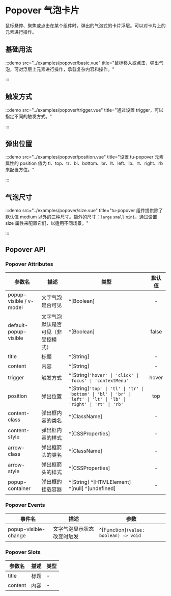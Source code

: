 # Popover 气泡卡片

鼠标悬停、聚焦或点击在某个组件时，弹出的气泡式的卡片浮层。可以对卡片上的元素进行操作。

## 基础用法

:::demo src="../examples/popover/basic.vue" title="鼠标移入或点击，弹出气泡，可对浮层上元素进行操作，承载复杂内容和操作。"

:::

## 触发方式

:::demo src="../examples/popover/trigger.vue" title="通过设置 trigger，可以指定不同的触发方式。"

:::

## 弹出位置

:::demo src="../examples/popover/position.vue" title="设置 tu-popover 元素属性的 position 值为 tl、top、tr、bl、bottom、br、lt、left、lb、rt、right、rb来配置方位。"

:::

## 气泡尺寸

:::demo src="../examples/popover/size.vue" title="tu-popover 组件提供除了默认值 medium 以外的三种尺寸。额外的尺寸：`large` `small` `mini`，通过设置 size 属性来配置它们，以适用不同场景。"

:::

## Popover API

### Popover Attributes

| 参数名 | 描述 | 类型 | 默认值 |
| ------ | ---- | ---- | :-----: |
| popup-visible / v-model | 文字气泡是否可见 | ^[Boolean]  | - |
| default-popup-visible | 文字气泡默认是否可见（非受控模式）| ^[Boolean]  | false |
| title | 标题 | ^[String] | - |
| content | 内容 | ^[String] | - |
| trigger | 触发方式 | ^[String]`'hover' \| 'click' \| 'focus' \| 'contextMenu'`| hover |
| position | 弹出位置 | ^[String]`'top' \| 'tl' \| 'tr' \| 'bottom' \| 'bl' \| 'br' \| 'left' \| 'lt' \| 'lb' \| 'right' \| 'rt' \| 'rb'` | top |
| content-class | 弹出框内容的类名 | ^[ClassName] | - |
| content-style | 弹出框内容的样式 | ^[CSSProperties] | - |
| arrow-class | 弹出框箭头的类名 | ^[ClassName] | - |
| arrow-style | 弹出框箭头的样式 | ^[CSSProperties] | - |
| popup-container | 弹出框的挂载容器 | ^[String] ^[HTMLElement] ^[null] ^[undefined] | - |

### Popover Events

| 事件名 | 描述 | 参数 |
| ------ | ---- | ---- |
| popup-visible-change | 文字气泡显示状态改变时触发 | ^[Function]`(value: boolean) => void` |

### Popover Slots

| 参数名 | 描述 | 类型 |
| ------ | ---- | ---- |
| title | 标题 | - |
| content | 内容 | - |
